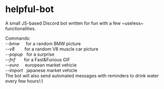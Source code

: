 # helpful-bot
A small JS-based Discord bot written for fun with a few ~useless~ functionalities.

Commands:\
--_bmw_&nbsp;&nbsp;&nbsp;&nbsp;    for a random BMW picture\
--_v8_&nbsp;&nbsp;&nbsp;&nbsp;&nbsp;&nbsp;&nbsp;     for a random V8 muscle car picture \
--_popup_&nbsp;&nbsp;  for a surprise \
--_fnf_&nbsp;&nbsp;&nbsp;&nbsp;&nbsp;&nbsp;    for a Fast&Furious GIF\
--_euro_&nbsp;&nbsp;&nbsp;&nbsp;   european market vehicle \
--_import_&nbsp;&nbsp; japanese market vehicle\
The bot will also send automated messages with reminders to drink water every few hours!:)
